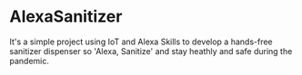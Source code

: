 # AlexaSanitizer
It's a simple project using IoT and Alexa Skills to develop a hands-free sanitizer dispenser so 'Alexa, Sanitize' and stay heathly and safe during the pandemic.
